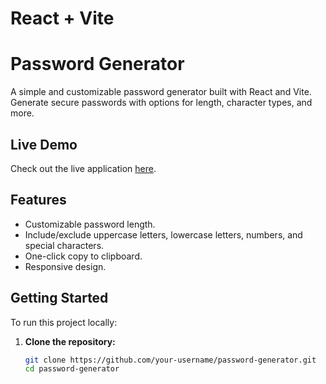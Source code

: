 # React + Vite

# Password Generator

A simple and customizable password generator built with React and Vite. Generate secure passwords with options for length, character types, and more.

## Live Demo

Check out the live application [here](https://password2generator.netlify.app/).

## Features

- Customizable password length.
- Include/exclude uppercase letters, lowercase letters, numbers, and special characters.
- One-click copy to clipboard.
- Responsive design.

## Getting Started

To run this project locally:

1. **Clone the repository:**

   ```bash
   git clone https://github.com/your-username/password-generator.git
   cd password-generator


